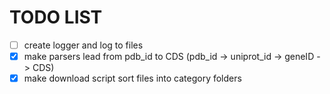 # TODO LIST
- [ ] create logger and log to files
- [x] make parsers lead from pdb_id to CDS (pdb_id -> uniprot_id -> geneID -> CDS)
- [x] make download script sort files into category folders